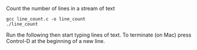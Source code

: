 Count the number of lines in a stream of text

```
gcc line_count.c -o line_count
./line_count
```

Run the following then start typing lines of text. To terminate (on Mac) press Control-D at the beginning of a new line.